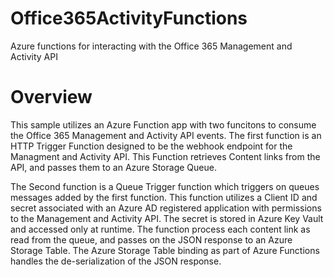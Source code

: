 # Office365ActivityFunctions

Azure functions for interacting with the Office 365 Management and Activity API

# Overview

This sample utilizes an Azure Function app with two funcitons to consume the Office 365 Management and Activity API events. The first function is an HTTP Trigger Function designed to be the webhook endpoint for the Managment and Activity API. This Function retrieves Content links from the API, and passes them to an Azure Storage Queue.

The Second function is a Queue Trigger function which triggers on queues messages added by the first function. This function utilizes a Client ID and secret associated with an Azure AD registered application with permissions to the Management and Activity API. The secret is stored in Azure Key Vault and accessed only at runtime. The function process each content link as read from the queue, and passes on the JSON response to an Azure Storage Table. The Azure Storage Table binding as part of Azure Functions handles the de-serialization of the JSON response.



